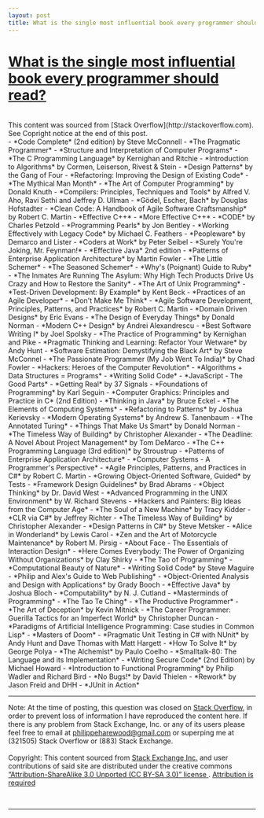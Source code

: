 ```yaml
---
layout: post
title: What is the single most influential book every programmer should read?
---
```


<h1>
<a href="http://stackoverflow.com/questions/1711/what-is-the-single-most-influential-book-every-programmer-should-read" rel="nofollow">What is the single most influential book every programmer should read?</a>
</h1>
<br>
This content was sourced from [Stack Overflow](http://stackoverflow.com). See Copright notice at the end of this post.  
<br 
List of books with more than 10 upvotes.
<br>
- *Code Complete* (2nd edition) by Steve McConnell
- *The Pragmatic Programmer*
- *Structure and Interpretation of Computer Programs*
- *The C Programming Language* by Kernighan and Ritchie
- *Introduction to Algorithms* by Cormen, Leiserson, Rivest & Stein
- *Design Patterns* by the Gang of Four
- *Refactoring: Improving the Design of Existing Code*
- *The Mythical Man Month*
- *The Art of Computer Programming* by Donald Knuth
- *Compilers: Principles, Techniques and Tools* by Alfred V. Aho, Ravi Sethi and Jeffrey D. Ullman
- *Gödel, Escher, Bach* by Douglas Hofstadter
- *Clean Code: A Handbook of Agile Software Craftsmanship* by Robert C. Martin
- *Effective C++*
- *More Effective C++*
- *CODE* by Charles Petzold
- *Programming Pearls* by Jon Bentley
- *Working Effectively with Legacy Code* by Michael C. Feathers
- *Peopleware* by Demarco and Lister
- *Coders at Work* by Peter Seibel
- *Surely You're Joking, Mr. Feynman!*
- *Effective Java* 2nd edition
- *Patterns of Enterprise Application Architecture* by Martin Fowler
- *The Little Schemer*
- *The Seasoned Schemer*
- *Why's (Poignant) Guide to Ruby*
- *The Inmates Are Running The Asylum: Why High Tech Products Drive Us Crazy and How to Restore the Sanity*
- *The Art of Unix Programming*
- *Test-Driven Development: By Example* by Kent Beck
- *Practices of an Agile Developer*
- *Don't Make Me Think*
- *Agile Software Development, Principles, Patterns, and Practices* by Robert C. Martin
- *Domain Driven Designs* by Eric Evans
- *The Design of Everyday Things* by Donald Norman
- *Modern C++ Design* by Andrei Alexandrescu
- *Best Software Writing I* by Joel Spolsky
- *The Practice of Programming* by Kernighan and Pike
- *Pragmatic Thinking and Learning: Refactor Your Wetware* by Andy Hunt
- *Software Estimation: Demystifying the Black Art* by Steve McConnel
- *The Passionate Programmer (My Job Went To India)* by Chad Fowler
- *Hackers: Heroes of the Computer Revolution*
- *Algorithms + Data Structures = Programs*
- *Writing Solid Code*
- *JavaScript - The Good Parts*
- *Getting Real* by 37 Signals
- *Foundations of Programming* by Karl Seguin
- *Computer Graphics: Principles and Practice in C* (2nd Edition)
- *Thinking in Java* by Bruce Eckel
- *The Elements of Computing Systems*
- *Refactoring to Patterns* by Joshua Kerievsky
- *Modern Operating Systems* by Andrew S. Tanenbaum
- *The Annotated Turing*
- *Things That Make Us Smart* by Donald Norman
- *The Timeless Way of Building* by Christopher Alexander
- *The Deadline: A Novel About Project Management* by Tom DeMarco
- *The C++ Programming Language (3rd edition)* by Stroustrup
- *Patterns of Enterprise Application Architecture*
- *Computer Systems - A Programmer's Perspective*
- *Agile Principles, Patterns, and Practices in C#* by Robert C. Martin
- *Growing Object-Oriented Software, Guided* by Tests
- *Framework Design Guidelines* by Brad Abrams
- *Object Thinking* by Dr. David West
- *Advanced Programming in the UNIX Environment* by W. Richard Stevens
- *Hackers and Painters: Big Ideas from the Computer Age*
- *The Soul of a New Machine* by Tracy Kidder
- *CLR via C#* by Jeffrey Richter
- *The Timeless Way of Building* by Christopher Alexander
- *Design Patterns in C#* by Steve Metsker
- *Alice in Wonderland* by Lewis Carol
- *Zen and the Art of Motorcycle Maintenance* by Robert M. Pirsig
- *About Face - The Essentials of Interaction Design*
- *Here Comes Everybody: The Power of Organizing Without Organizations* by Clay Shirky
- *The Tao of Programming*
- *Computational Beauty of Nature*
- *Writing Solid Code* by Steve Maguire
- *Philip and Alex's Guide to Web Publishing*
- *Object-Oriented Analysis and Design with Applications* by Grady Booch
- *Effective Java* by Joshua Bloch
- *Computability* by N. J. Cutland
- *Masterminds of Programming*
- *The Tao Te Ching*
- *The Productive Programmer*
- *The Art of Deception* by Kevin Mitnick
- *The Career Programmer: Guerilla Tactics for an Imperfect World* by Christopher Duncan
- *Paradigms of Artificial Intelligence Programming: Case studies in Common Lisp*
- *Masters of Doom*
- *Pragmatic Unit Testing in C# with NUnit* by Andy Hunt and Dave Thomas with Matt Hargett
- *How To Solve It* by George Polya
- *The Alchemist* by Paulo Coelho
- *Smalltalk-80: The Language and its Implementation*
- *Writing Secure Code* (2nd Edition) by Michael Howard
- *Introduction to Functional Programming* by Philip Wadler and Richard Bird
- *No Bugs!* by David Thielen 
- *Rework* by Jason Freid and DHH
- *JUnit in Action*  
<br>

---

Note: At the time of posting, this question was closed on [Stack Overflow](http://stackoverflow), in order to prevent loss of information I have reproduced the content here. If there is any problem from Stack Exchange, Inc. or any of its users please feel free to email at philippeharewood@gmail.com or superping me at (321505) Stack Overflow or (883) Stack Exchange.  
<br>
Copyright: This content sourced from [Stack Exchange,Inc.](http://stackexchange.com) and user contributions of said site are distributed under the creative commons [“Attribution-ShareAlike 3.0 Unported (CC BY-SA 3.0)” license ](http://creativecommons.org/licenses/by-sa/3.0/). [Attribution is required](http://blog.stackoverflow.com/2009/06/attribution-required/)  

<br>

---
